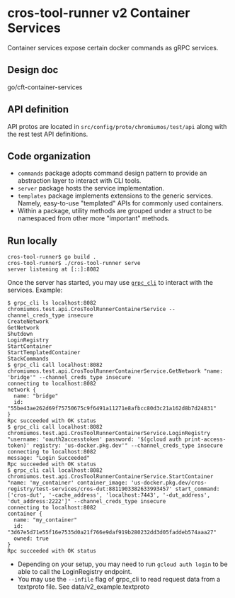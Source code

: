 # cros-tool-runner v2 Container Services

Container services expose certain docker commands as gRPC services.

## Design doc
go/cft-container-services

## API definition
API protos are located in `src/config/proto/chromiumos/test/api` along with the
rest test API definitions.

## Code organization
- `commands` package adopts command design pattern to provide an abstraction
  layer to interact with CLI tools.
- `server` package hosts the service implementation.
- `templates` package implements extensions to the generic services.
  Namely, easy-to-use "templated" APIs for commonly used containers.
- Within a package, utility methods are grouped under a struct to be
  namespaced from other more "important" methods.

## Run locally
```shell
cros-tool-runner$ go build .
cros-tool-runner$ ./cros-tool-runner serve
server listening at [::]:8082
```
Once the server has started, you may use [`grpc_cli`](http://go/grpc_cli) to
interact with the services. Example:
```shell
$ grpc_cli ls localhost:8082 chromiumos.test.api.CrosToolRunnerContainerService --channel_creds_type insecure
CreateNetwork
GetNetwork
Shutdown
LoginRegistry
StartContainer
StartTemplatedContainer
StackCommands
$ grpc_cli call localhost:8082 chromiumos.test.api.CrosToolRunnerContainerService.GetNetwork "name: 'bridge'" --channel_creds_type insecure
connecting to localhost:8082
network {
  name: "bridge"
  id: "55be43ae262d69f75750675c9f6491a11271e8afbcc80d3c21a162d8b7d24831"
}
Rpc succeeded with OK status
$ grpc_cli call localhost:8082 chromiumos.test.api.CrosToolRunnerContainerService.LoginRegistry "username: 'oauth2accesstoken' password: '$(gcloud auth print-access-token)' registry: 'us-docker.pkg.dev'" --channel_creds_type insecure
connecting to localhost:8082
message: "Login Succeeded"
Rpc succeeded with OK status
$ grpc_cli call localhost:8082 chromiumos.test.api.CrosToolRunnerContainerService.StartContainer "name: 'my_container' container_image: 'us-docker.pkg.dev/cros-registry/test-services/cros-dut:8811903382633993457' start_command: ['cros-dut', '-cache_address', 'localhost:7443', '-dut_address', 'dut_address:2222']" --channel_creds_type insecure
connecting to localhost:8082
container {
  name: "my_container"
  id: "3d67e5d71e55f16e7535d0a21f766e9daf919b280232dd3d05faddeb574aaa27"
  owned: true
}
Rpc succeeded with OK status
```
* Depending on your setup, you may need to run `gcloud auth login` to be able to
  call the LoginRegistry endpoint.
* You may use the `--infile` flag of grpc_cli to read request data from a
  textproto file. See data/v2_example.textproto
